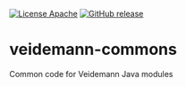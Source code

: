 [![License Apache](https://img.shields.io/github/license/nlnwa/veidemann-commons.svg)](https://github.com/nlnwa/veidemann-commons/blob/master/LICENSE)
[![GitHub release](https://img.shields.io/github/release/nlnwa/veidemann-commons.svg)](https://github.com/nlnwa/veidemann-commons/releases/latest)

# veidemann-commons
Common code for Veidemann Java modules
